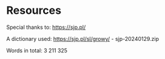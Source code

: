 # Resources

Special thanks to: https://sjp.pl/

A dictionary used: https://sjp.pl/sl/growy/ - sjp-20240129.zip

Words in total: 3 211 325
